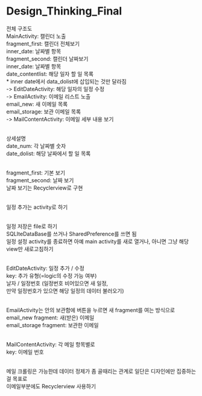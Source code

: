 # Design_Thinking_Final
전체 구조도<br/>
MainActivity: 캘린더 노출<br/>
	fragment_first: 캘린더 전체보기<br/>
		inner_date: 날짜별 항목<br/>
	fragment_second: 캘린더 날짜보기<br/>
		inner_date: 날짜별 항목<br/>
		date_contentlist: 해당 일자 할 일 목록<br/>
	* inner date에서 data_dolist에 삽입되는 것만 달라짐<br/>
-> EditDateActivity: 해당 일자의 일정 수정<br/>
-> EmailActivity: 이메일 리스트 노출<br/>
	email_new: 새 이메일 목록<br/>
	email_storage: 보관 이메일 목록<br/>
	-> MailContentActivity: 이메일 세부 내용 보기<br/><br/>

상세설명<br/>
date_num: 각 날짜별 숫자<br/>
date_dolist: 해당 날짜에서 할 일 목록<br/><br/>

fragment_first: 기본 보기<br/>
fragment_second: 날짜 보기<br/>
날짜 보기는 Recyclerview로 구현<br/><br/>

일정 추가는 activity로 하기<br/><br/>

일정 저장은 file로 하기<br/>
SQLIteDataBase를 쓰거나 SharedPreference를 쓰면 됨<br/>
일정 설정 activity를 종료하면 아예 main activity를 새로 열거나, 아니면 그냥 해당 view만 새로고침하기<br/><br/>

EditDateActivity: 일정 추가 / 수정<br/>
key: 추가 유형(=logic의 수정 가능 여부)<br/>
날자 / 일정번호 (일정번호 비어있으면 새 일정,<br/>
만약 일정번호가 있으면 해당 일정의 데이터 불러오기)<br/><br/>

EmailActivity는 안의 보관함에 버튼을 누르면 새 fragment를 여는 방식으로<br/>
email_new fragment: 새(받은) 이메일<br/>
email_storage fragment: 보관한 이메일<br/><br/>

MailContentActivity: 각 메일 항목별로<br/>
key: 이메일 번호<br/><br/>

메일 크롤링은 가능한데 데이터 정제가 좀 골때리는 관계로 일단은 디자인에만 집중하는 걸 목표로<br/>
이메일부분에도 Recyclerview 사용하기<br/>
